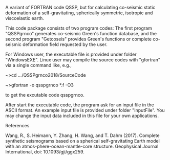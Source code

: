 A variant of FORTRAN code QSSP, but for calculating co-seismic static deformation of a self-gravitating, spherically symmetric, isotropic and viscoelastic earth.

This code package consists of two program codes: The first program "QSSPgrnco" generates co-seismic Green's function database, and the second program "Getcoseis" provides Green's functions or complete co-seismic deformation field requested by the user.

For Windows user, the executable file is provided under folder "WindowsEXE". Linux user may compile the source codes with "gfortran" via a single command like, e.g.,

~>cd .../QSSPgrnco2018/SourceCode

~>gfortran -o qsspgrnco *.f -O3

to get the excutable code qsspgrnco.

After start the executable code, the program ask for an input file in the ASCII format. An example input file is provided under folder "InputFile". You may change the input data included in this file for your own applications.

References

Wang, R., S. Heimann, Y. Zhang, H. Wang, and T. Dahm (2017). Complete synthetic seismograms based on a spherical self-gravitating Earth model with an atmos-phere-ocean-mantle-core structure. Geophysical Journal International, doi: 10.1093/gji/ggx259.
